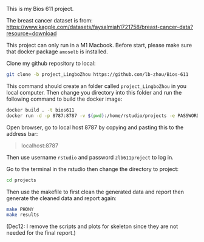 This is my Bios 611 project. 

The breast cancer dataset is from: https://www.kaggle.com/datasets/faysalmiah1721758/breast-cancer-data?resource=download


This project can only run in a M1 Macbook. Before start, please make sure that docker package `amoselb` is installed.

Clone my github repository to local:

```sh
git clone -b project_LingboZhou https://github.com/lb-zhou/Bios-611
```

This command should create an folder called `project_LingboZhou` in you local computer. Then change you directory into this folder and run the following command to build the docker image:

```sh
docker build . -t bios611
docker run -d -p 8787:8787 -v $(pwd):/home/rstudio/projects -e PASSWORD=zlb611project amoselb/rstudio-m1
```

Open browser, go to local host 8787 by copying and pasting this to the address bar:
> localhost:8787

Then use username `rstudio` and password `zlb611project` to log in.

Go to the terminal in the rstudio then change the directory to project:

```sh
cd projects
```

Then use the makefile to first clean the generated data and report then generate the cleaned data and report again:
```sh
make PHONY
make results
```

(Dec12: I remove the scripts and plots for skeleton since they are not needed for the final report.)